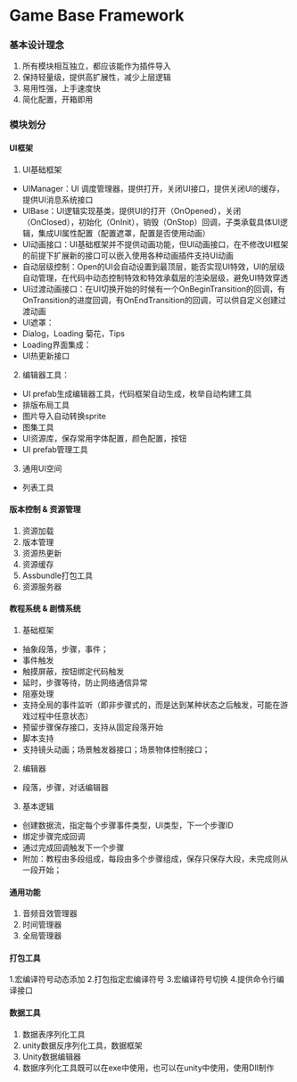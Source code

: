 Game Base Framework
===

### 基本设计理念
1. 所有模块相互独立，都应该能作为插件导入
2. 保持轻量级，提供高扩展性，减少上层逻辑
3. 易用性强，上手速度快
4. 简化配置，开箱即用

###  模块划分

#### UI框架
1. UI基础框架
- UIManager：UI 调度管理器，提供打开，关闭UI接口，提供关闭UI的缓存，提供UI消息系统接口
- UIBase：UI逻辑实现基类，提供UI的打开（OnOpened），关闭（OnClosed），初始化（OnInit），销毁（OnStop）回调，子类承载具体UI逻辑，集成UI属性配置（配置遮罩，配置是否使用动画）
- UI动画接口：UI基础框架并不提供动画功能，但UI动画接口，在不修改UI框架的前提下扩展新的接口可以嵌入使用各种动画插件支持UI动画
- 自动层级控制：Open的UI会自动设置到最顶层，能否实现UI特效，UI的层级自动管理，在代码中动态控制特效和特效承载层的渲染层级，避免UI特效穿透
- UI过渡动画接口：在UI切换开始的时候有一个OnBeginTransition的回调，有OnTransition的进度回调，有OnEndTransition的回调，可以供自定义创建过渡动画
- UI遮罩：
- Dialog，Loading 菊花，Tips
- Loading界面集成：
- UI热更新接口


2. 编辑器工具：
- UI prefab生成编辑器工具，代码框架自动生成，枚举自动构建工具
- 排版布局工具
- 图片导入自动转换sprite
- 图集工具
- UI资源库，保存常用字体配置，颜色配置，按钮
- UI prefab管理工具

3. 通用UI空间
- 列表工具

#### 版本控制 & 资源管理
1. 资源加载
2. 版本管理
3. 资源热更新
4. 资源缓存
5. Assbundle打包工具
6. 资源服务器

#### 教程系统 & 剧情系统
1. 基础框架
 - 抽象段落，步骤，事件；
 - 事件触发
 - 触摸屏蔽，按钮绑定代码触发
 - 延时，步骤等待，防止网络通信异常
 - 阻塞处理
 - 支持全局的事件监听（即非步骤式的，而是达到某种状态之后触发，可能在游戏过程中任意状态）
 - 预留步骤保存接口，支持从固定段落开始
 - 脚本支持
 - 支持镜头动画；场景触发器接口；场景物体控制接口；
2. 编辑器
 - 段落，步骤，对话编辑器
3. 基本逻辑
- 创建数据流，指定每个步骤事件类型，UI类型，下一个步骤ID
- 绑定步骤完成回调
- 通过完成回调触发下一个步骤
- 附加：教程由多段组成，每段由多个步骤组成，保存只保存大段，未完成则从一段开始；

#### 通用功能
1. 音频音效管理器
2. 时间管理器
3. 全局管理器

#### 打包工具
1.宏编译符号动态添加
2.打包指定宏编译符号
3.宏编译符号切换
4.提供命令行编译接口

#### 数据工具

1. 数据表序列化工具
2. unity数据反序列化工具，数据框架
3. Unity数据编辑器
4. 数据序列化工具既可以在exe中使用，也可以在unity中使用，使用Dll制作


